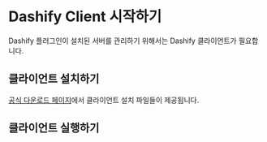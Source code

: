 # Dashify Client 시작하기

Dashify 플러그인이 설치된 서버를 관리하기 위해서는 Dashify 클라이언트가 필요합니다.

## 클라이언트 설치하기

[공식 다운로드 페이지](/downloads/client)에서 클라이언트 설치 파일들이 제공됩니다.

## 클라이언트 실행하기
